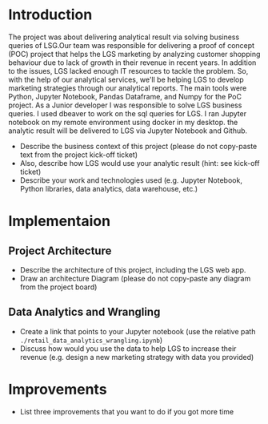# Introduction
The project was about delivering analytical result via solving business queries of LSG.Our team was responsible for delivering a proof of concept (POC) project that helps the LGS marketing by analyzing customer shopping behaviour due to lack of growth in their revenue in recent years. In addition to the issues, LGS lacked enough IT resources to tackle the problem. So, with the help of our analytical services, we'll be helping LGS to develop marketing strategies through our analytical reports. 
The main tools were Python, Jupyter Notebook, Pandas Dataframe, and Numpy for the PoC project. As a Junior developer I was responsible to solve LGS business queries. I used dbeaver to work on the sql queries for LGS. 
I ran Jupyter notebook on my remote environment using docker in my desktop. the analytic result will be delivered to LGS via Jupyter Notebook and Github.


- Describe the business context of this project (please do not copy-paste text from the project kick-off ticket)
- Also, describe how LGS would use your analytic result (hint: see kick-off ticket)
- Describe your work and technologies used (e.g. Jupyter Notebook, Python libraries, data analytics, data warehouse, etc.)

# Implementaion
## Project Architecture
- Describe the architecture of this project, including the LGS web app.
- Draw an architecture Diagram (please do not copy-paste any diagram from the project board)

## Data Analytics and Wrangling
- Create a link that points to your Jupyter notebook (use the relative path `./retail_data_analytics_wrangling.ipynb`)
- Discuss how would you use the data to help LGS to increase their revenue (e.g. design a new marketing strategy with data you provided)

# Improvements
- List three improvements that you want to do if you got more time
